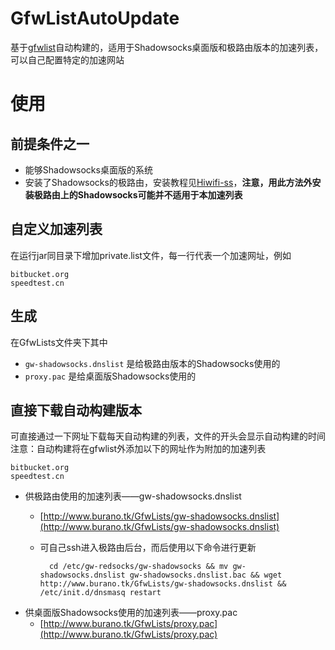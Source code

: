 # GfwListAutoUpdate
基于[gfwlist](https://github.com/gfwlist/gfwlist)自动构建的，适用于Shadowsocks桌面版和极路由版本的加速列表，可以自己配置特定的加速网站

# 使用
## 前提条件之一
 - 能够Shadowsocks桌面版的系统
 - 安装了Shadowsocks的极路由，安装教程见[Hiwifi-ss](https://github.com/qiwihui/hiwifi-ss)，**注意，用此方法外安装极路由上的Shadowsocks可能并不适用于本加速列表**

## 自定义加速列表
在运行jar同目录下增加private.list文件，每一行代表一个加速网址，例如

    bitbucket.org
    speedtest.cn

## 生成
在GfwLists文件夹下其中

 - `gw-shadowsocks.dnslist` 是给极路由版本的Shadowsocks使用的
 - `proxy.pac` 是给桌面版Shadowsocks使用的

## 直接下载自动构建版本
可直接通过一下网址下载每天自动构建的列表，文件的开头会显示自动构建的时间
注意：自动构建将在gfwlist外添加以下的网址作为附加的加速列表
    
    bitbucket.org
    speedtest.cn
    
 - 供极路由使用的加速列表——gw-shadowsocks.dnslist
    - [http://www.burano.tk/GfwLists/gw-shadowsocks.dnslist](http://www.burano.tk/GfwLists/gw-shadowsocks.dnslist) 
    - 可自己ssh进入极路由后台，而后使用以下命令进行更新
    
            cd /etc/gw-redsocks/gw-shadowsocks && mv gw-shadowsocks.dnslist gw-shadowsocks.dnslist.bac && wget http://www.burano.tk/GfwLists/gw-shadowsocks.dnslist && /etc/init.d/dnsmasq restart
 
 - 供桌面版Shadowsocks使用的加速列表——proxy.pac
    - [http://www.burano.tk/GfwLists/proxy.pac](http://www.burano.tk/GfwLists/proxy.pac)
 
